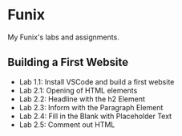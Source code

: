 # Funix

My Funix's labs and assignments.

## Building a First Website

- Lab 1.1: Install VSCode and build a first website
- Lab 2.1: Opening of HTML elements
- Lab 2.2: Headline with the h2 Element
- Lab 2.3: Inform with the Paragraph Element
- Lab 2.4: Fill in the Blank with Placeholder Text
- Lab 2.5: Comment out HTML
